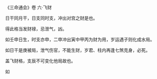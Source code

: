 《三命通会》卷 六·飞财

日干同月干，日支同时支，冲出对宫之财是也。

得此格当发财禄，忌泄气，凶。

如壬申日生，时支亦申，二申冲出寅中甲丙为财为用，岁运遇子则化成水局。

如日干是庚被局，泄气伤官，不能生财，岁君、柱内再逢七煞克身，必死。

盖飞财格，支辰不可变化他局故也。

如

